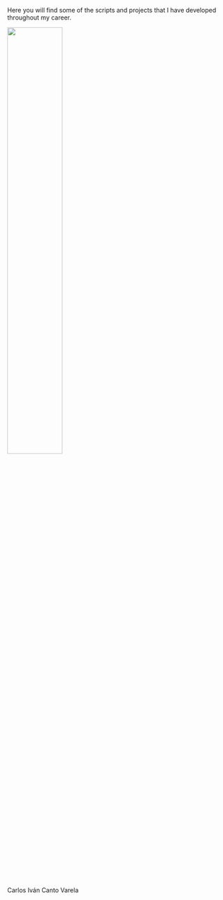 Here you will find some of the scripts and projects that I have developed throughout my career.

<img src="[https://image.cdn2.seaart.me/2025-03-22/cvev3rte878c73drlc9g-2/a6070490cfc99bf05ff94b86dda0f59e_high.webp]" width=50% height=50%>

Carlos Iván Canto Varela

#
